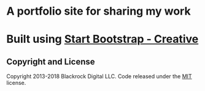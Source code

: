 # A portfolio site for sharing my work

# Built using [Start Bootstrap - Creative](https://startbootstrap.com/template-overviews/creative/)

## Copyright and License

Copyright 2013-2018 Blackrock Digital LLC. Code released under the [MIT](https://github.com/BlackrockDigital/startbootstrap-creative/blob/gh-pages/LICENSE) license.
